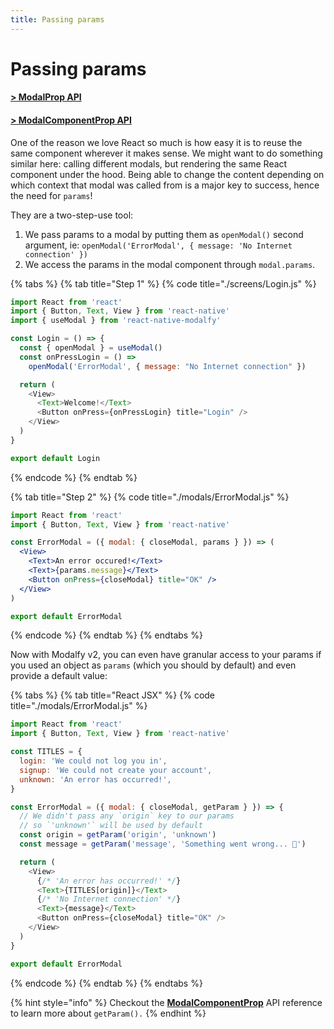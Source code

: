 ```yaml
---
title: Passing params
---
```


# Passing params

#### [> ModalProp API](../api/types/modalprop.md)

#### [**> ModalComponentProp API**](../api/types/modalcomponentprop.md)

One of the reason we love React so much is how easy it is to reuse the same component wherever it makes sense. We might want to do something similar here: calling different modals, but rendering the same React component under the hood. Being able to change the content depending on which context that modal was called from is a major key to success, hence the need for `params`!

They are a two-step-use tool:

1. We pass params to a modal by putting them as `openModal()` second argument, ie: `openModal('ErrorModal', { message: 'No Internet connection' })`
2. We access the params in the modal component through `modal.params`.

{% tabs %}
{% tab title="Step 1" %}
{% code title="./screens/Login.js" %}
```javascript
import React from 'react'
import { Button, Text, View } from 'react-native'
import { useModal } from 'react-native-modalfy'

const Login = () => {
  const { openModal } = useModal()
  const onPressLogin = () =>
    openModal('ErrorModal', { message: "No Internet connection" })

  return (
    <View>
      <Text>Welcome!</Text>
      <Button onPress={onPressLogin} title="Login" />
    </View>
  )
}

export default Login

```
{% endcode %}
{% endtab %}

{% tab title="Step 2" %}
{% code title="./modals/ErrorModal.js" %}
```jsx
import React from 'react'
import { Button, Text, View } from 'react-native'

const ErrorModal = ({ modal: { closeModal, params } }) => (
  <View>
    <Text>An error occured!</Text>
    <Text>{params.message}</Text>
    <Button onPress={closeModal} title="OK" />
  </View>
)

export default ErrorModal
```
{% endcode %}
{% endtab %}
{% endtabs %}

Now with Modalfy v2, you can even have granular access to your params if you used an object as `params` (which you should by default) and even provide a default value:

{% tabs %}
{% tab title="React JSX" %}
{% code title="./modals/ErrorModal.js" %}
```javascript
import React from 'react'
import { Button, Text, View } from 'react-native'

const TITLES = {
  login: 'We could not log you in',
  signup: 'We could not create your account',
  unknown: 'An error has occurred!',
}

const ErrorModal = ({ modal: { closeModal, getParam } }) => {
  // We didn't pass any `origin` key to our params
  // so `'unknown'` will be used by default 
  const origin = getParam('origin', 'unknown')
  const message = getParam('message', 'Something went wrong... 🤔')

  return (
    <View>
      {/* 'An error has occurred!' */}
      <Text>{TITLES[origin]}</Text>
      {/* 'No Internet connection' */}
      <Text>{message}</Text>
      <Button onPress={closeModal} title="OK" />
    </View>
  )
}

export default ErrorModal

```
{% endcode %}
{% endtab %}
{% endtabs %}

{% hint style="info" %}
Checkout the [**ModalComponentProp**](../api/types/modalcomponentprop.md) API reference to learn more about `getParam().`
{% endhint %}
